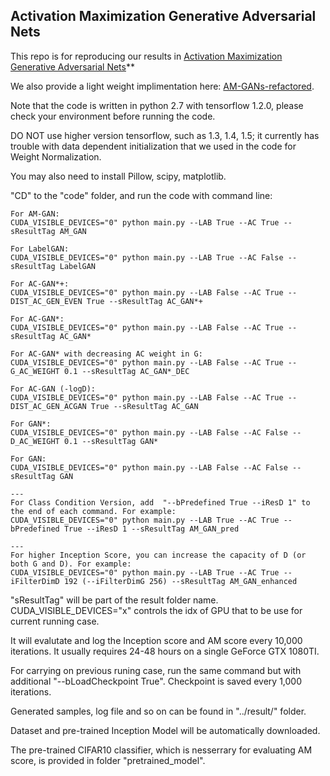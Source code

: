 ## Activation Maximization Generative Adversarial Nets

This repo is for reproducing our results in [Activation Maximization Generative Adversarial Nets](https://arxiv.org/abs/1703.02000)**

We also provide a light weight implimentation here: [AM-GANs-refactored](https://github.com/ZhimingZhou/AM-GANs-refactored).

Note that the code is written in python 2.7 with tensorflow 1.2.0, please check your environment before running the code. 

DO NOT use higher version tensorflow, such as 1.3, 1.4, 1.5; it currently has trouble with data dependent initialization that we used in the code for Weight Normalization. 

You may also need to install Pillow, scipy, matplotlib.

"CD" to the "code" folder, and run the code with command line:

    For AM-GAN:
    CUDA_VISIBLE_DEVICES="0" python main.py --LAB True --AC True --sResultTag AM_GAN

    For LabelGAN:
    CUDA_VISIBLE_DEVICES="0" python main.py --LAB True --AC False --sResultTag LabelGAN

    For AC-GAN*+:
    CUDA_VISIBLE_DEVICES="0" python main.py --LAB False --AC True --DIST_AC_GEN_EVEN True --sResultTag AC_GAN*+

    For AC-GAN*:
    CUDA_VISIBLE_DEVICES="0" python main.py --LAB False --AC True --sResultTag AC_GAN*

    For AC-GAN* with decreasing AC weight in G:
    CUDA_VISIBLE_DEVICES="0" python main.py --LAB False --AC True --G_AC_WEIGHT 0.1 --sResultTag AC_GAN*_DEC

    For AC-GAN (-logD):
    CUDA_VISIBLE_DEVICES="0" python main.py --LAB False --AC True --DIST_AC_GEN_ACGAN True --sResultTag AC_GAN

    For GAN*:
    CUDA_VISIBLE_DEVICES="0" python main.py --LAB False --AC False --D_AC_WEIGHT 0.1 --sResultTag GAN*

    For GAN:
    CUDA_VISIBLE_DEVICES="0" python main.py --LAB False --AC False --sResultTag GAN

    ---
    For Class Condition Version, add  "--bPredefined True --iResD 1" to the end of each command. For example:
    CUDA_VISIBLE_DEVICES="0" python main.py --LAB True --AC True --bPredefined True --iResD 1 --sResultTag AM_GAN_pred 

    ---
    For higher Inception Score, you can increase the capacity of D (or both G and D). For example:
    CUDA_VISIBLE_DEVICES="0" python main.py --LAB True --AC True --iFilterDimD 192 (--iFilterDimG 256) --sResultTag AM_GAN_enhanced

"sResultTag" will be part of the result folder name. CUDA_VISIBLE_DEVICES="x" controls the idx of GPU that to be use for current running case.

It will evalutate and log the Inception score and AM score every 10,000 iterations. It usually requires 24-48 hours on a single GeForce GTX 1080TI.

For carrying on previous runing case, run the same command but with additional "--bLoadCheckpoint True". Checkpoint is saved every 1,000 iterations.

Generated samples, log file and so on can be found in "../result/" folder.

Dataset and pre-trained Inception Model will be automatically downloaded.

The pre-trained CIFAR10 classifier, which is nesserrary for evaluating AM score, is provided in folder "pretrained_model".
